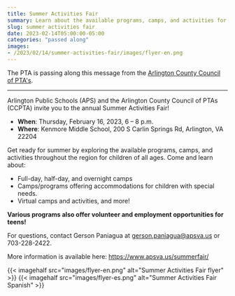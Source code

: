 ```yaml
--- 
title: Summer Activities Fair
summary: Learn about the available programs, camps, and activities for this summer at Kenmore Middle School this Thursday, February 16.
slug: summer activities fair
date: 2023-02-14T05:00:00-05:00
categories: "passed along"
images: 
- /2023/02/14/summer-activities-fair/images/flyer-en.png
---
```


The PTA is passing along this message from the [Arlington County Council of PTA's](https://www.arlingtonccpta.org/).

---

Arlington Public Schools (APS) and the Arlington County Council of PTAs (CCPTA) invite you to the annual Summer Activities Fair!

- **When**: Thursday, February 16, 2023, 6 – 8 p.m.
- **Where**: Kenmore Middle School, 200 S Carlin Springs Rd, Arlington, VA 22204

Get ready for summer by exploring the available programs, camps, and activities throughout the region for children of all ages. Come and learn about:

- Full-day, half-day, and overnight camps
- Camps/programs offering accommodations for children with special needs.
- Virtual camps and activities, and more!

**Various programs also offer volunteer and employment opportunities for teens!**

For questions, contact Gerson Paniagua at [gerson.paniagua@apsva.us](mailto:daryl.johnson@apsva.us) or 703-228-2422.

More information is available here: https://www.apsva.us/summerfair/

{{< imagehalf src="images/flyer-en.png" alt="Summer Activities Fair flyer" >}}
{{< imagehalf src="images/flyer-es.png" alt="Summer Activities Fair Spanish" >}}